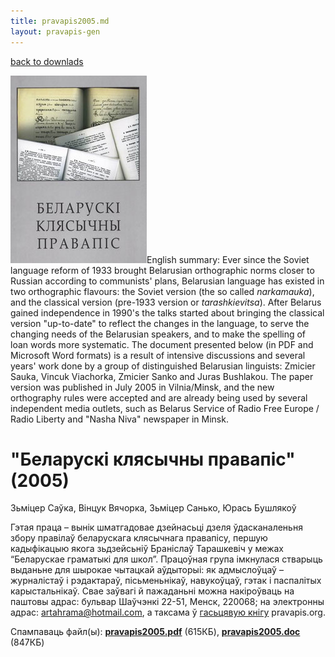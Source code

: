 ```yaml
---
title: pravapis2005.md 
layout: pravapis-gen
---
```



[back to downlads](download.html)  

[![](img/pravapis2005_cover.jpg)](pravapis2005.pdf)English summary: Ever since the Soviet language reform of 1933 brought Belarusian orthographic norms closer to Russian according to communists' plans, Belarusian language has existed in two orthographic flavours: the Soviet version (the so called _narkamauka_), and the classical version (pre-1933 version or _tarashkievitsa_). After Belarus gained independence in 1990's the talks started about bringing the classical version "up-to-date" to reflect the changes in the language, to serve the changing needs of the Belarusian speakers, and to make the spelling of loan words more systematic. The document presented below (in PDF and Microsoft Word formats) is a result of intensive discussions and several years' work done by a group of distinguished Belarusian linguists: Zmicier Sauka, Vincuk Viachorka, Zmicier Sanko and Juras Bushlakou. The paper version was published in July 2005 in Vilnia/Minsk, and the new orthography rules were accepted and are already being used by several independent media outlets, such as Belarus Service of Radio Free Europe / Radio Liberty and "Nasha Niva" newspaper in Minsk.

"Беларускі клясычны правапіс" (2005)
====================================

Зьміцер Саўка, Вінцук Вячорка, Зьміцер Санько, Юрась Бушлякоў

Гэтая праца – вынік шматгадовае дзейнасьці дзеля ўдасканаленьня збору правілаў беларускага клясычнага правапісу, першую кадыфікацыю якога зьдзейсьніў Браніслаў Тарашкевіч у межах “Беларускае граматыкі для школ”. Працоўная група імкнулася стварыць выданьне для шырокае чытацкай аўдыторыі: як адмыслоўцаў – журналістаў і рэдактараў, пісьменьнікаў, навукоўцаў, гэтак і паспалітых карыстальнікаў. Свае заўвагі й пажаданьні можна накіроўваць на паштовы адрас: бульвар Шаўчэнкі 22-51, Менск, 220068; на электронны адрас: artahrama@hotmail.com, а таксама ў [гасьцявую кнігу](gb.html) pravapis.org.

  

Спампаваць файл(ы):  [**pravapis2005.pdf**](pravapis2005.pdf) (615КБ), [**pravapis2005.doc**](pravapis2005.doc) (847КБ)
